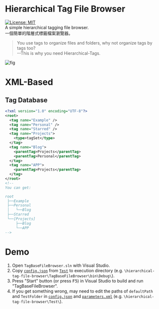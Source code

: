 # Hierarchical Tag File Browser
[![License: MIT](https://img.shields.io/badge/license-MIT-brightgreen.svg)](https://github.com/ziteh/hierarchical-tag-file-browser/blob/main/LICENSE)  
A simple hierarchical tagging file browser.   
一個簡單的階層式標籤檔案瀏覽器。

> You use tags to organize files and folders, why not organize tags by tags too?  
> --This is why you need Hierarchical-Tags.

![fig](https://i.imgur.com/8SxXHNl.png)

# XML-Based
## Tag Database

```xml
<?xml version="1.0" encoding="UTF-8"?>
<root>
  <tag name="Example" />
  <tag name="Personal" />
  <tag name="Starred" />
  <tag name="Projects">
    <type>tagSet</type>
  </tag>
  <tag name="Blog">
    <parentTag>Projects</parentTag>
    <parentTag>Personal</parentTag>
  </tag>
  <tag name="APP">
    <parentTag>Projects</parentTag>
  </tag>
</root>
<!--
You can get:

root
 ├──Example
 ├──Personal
 │   └──Blog
 ├──Starred
 └──[Projects]
     ├──Blog
     └──APP
-->
```

# Demo
1. Open `TagBaseFileBrowser.sln` with Visual Studio.
2. Copy [`config.json`](/Test/config.json) from [`Test`](/Test) to execution directory (e.g. `\hierarchical-tag-file-browser\TagBaseFileBrowser\bin\Debug\`).
3. Press "Start" button (or press <kbd>F5</kbd>) in Visual Studio to build and run "TagBaseFileBrowser".
4. If you get something wrong, may need to edit the paths of `defaultPath` and `TestFolder` in [`config.json`](/Test/config.json) and [`parameters.xml`](/Test/parameters.xml) (e.g. `\hierarchical-tag-file-browser\Test\`).
